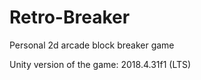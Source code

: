 # Retro-Breaker
Personal 2d arcade block breaker game

Unity version of the game: 2018.4.31f1 (LTS)
